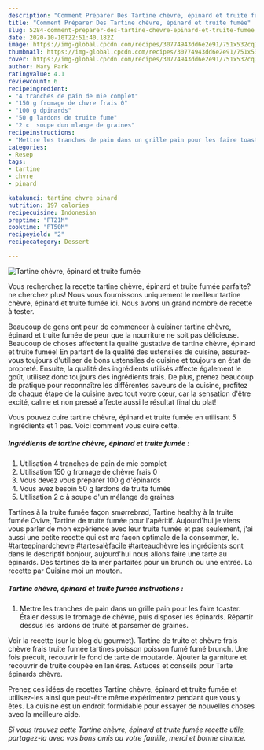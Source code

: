 ```yaml
---
description: "Comment Préparer Des Tartine chèvre, épinard et truite fumée"
title: "Comment Préparer Des Tartine chèvre, épinard et truite fumée"
slug: 5284-comment-preparer-des-tartine-chevre-epinard-et-truite-fumee
date: 2020-10-10T22:51:40.182Z
image: https://img-global.cpcdn.com/recipes/30774943dd6e2e91/751x532cq70/tartine-chevre-epinard-et-truite-fumee-photo-principale-de-la-recette.jpg
thumbnail: https://img-global.cpcdn.com/recipes/30774943dd6e2e91/751x532cq70/tartine-chevre-epinard-et-truite-fumee-photo-principale-de-la-recette.jpg
cover: https://img-global.cpcdn.com/recipes/30774943dd6e2e91/751x532cq70/tartine-chevre-epinard-et-truite-fumee-photo-principale-de-la-recette.jpg
author: Mary Park
ratingvalue: 4.1
reviewcount: 6
recipeingredient:
- "4 tranches de pain de mie complet"
- "150 g fromage de chvre frais 0"
- "100 g dpinards"
- "50 g lardons de truite fume"
- "2 c  soupe dun mlange de graines"
recipeinstructions:
- "Mettre les tranches de pain dans un grille pain pour les faire toaster. Étaler dessus le fromage de chèvre, puis disposer les épinards. Répartir dessus les lardons de truite et parsemer de graines."
categories:
- Resep
tags:
- tartine
- chvre
- pinard

katakunci: tartine chvre pinard 
nutrition: 197 calories
recipecuisine: Indonesian
preptime: "PT21M"
cooktime: "PT50M"
recipeyield: "2"
recipecategory: Dessert

---
```



![Tartine chèvre, épinard et truite fumée](https://img-global.cpcdn.com/recipes/30774943dd6e2e91/751x532cq70/tartine-chevre-epinard-et-truite-fumee-photo-principale-de-la-recette.jpg)

Vous recherchez la recette tartine chèvre, épinard et truite fumée parfaite? ne cherchez plus! Nous vous fournissons uniquement le meilleur tartine chèvre, épinard et truite fumée ici. Nous avons un grand nombre de recette à tester.

Beaucoup de gens ont peur de commencer à cuisiner tartine chèvre, épinard et truite fumée de peur que la nourriture ne soit pas délicieuse. Beaucoup de choses affectent la qualité gustative de tartine chèvre, épinard et truite fumée! En partant de la qualité des ustensiles de cuisine, assurez-vous toujours d'utiliser de bons ustensiles de cuisine et toujours en état de propreté. Ensuite, la qualité des ingrédients utilisés affecte également le goût, utilisez donc toujours des ingrédients frais. De plus, prenez beaucoup de pratique pour reconnaître les différentes saveurs de la cuisine, profitez de chaque étape de la cuisine avec tout votre cœur, car la sensation d'être excité, calme et non pressé affecte aussi le résultat final du plat!

<!--inarticleads1-->

Vous pouvez cuire tartine chèvre, épinard et truite fumée en utilisant 5 Ingrédients et 1 pas. Voici comment vous cuire cette.

##### Ingrédients de tartine chèvre, épinard et truite fumée :

1. Utilisation 4 tranches de pain de mie complet
1. Utilisation 150 g fromage de chèvre frais 0
1. Vous devez vous préparer 100 g d&#39;épinards
1. Vous avez besoin 50 g lardons de truite fumée
1. Utilisation 2 c à soupe d&#39;un mélange de graines


Tartines à la truite fumée façon smørrebrød, Tartine healthy à la truite fumée Ovive, Tartine de truite fumée pour l&#39;apéritif. Aujourd&#39;hui je viens vous parler de mon expérience avec leur truite fumée et pas seulement, j&#39;ai aussi une petite recette qui est ma façon optimale de la consommer, le. #tarteepinardchevre #tartesalèfacile #tarteauchèvre les ingrédients sont dans le descriptif bonjour, aujourd&#39;hui nous allons faire une tarte au épinards. Des tartines de la mer parfaites pour un brunch ou une entrée. La recette par Cuisine moi un mouton. 

<!--inarticleads2-->

##### Tartine chèvre, épinard et truite fumée instructions :

1. Mettre les tranches de pain dans un grille pain pour les faire toaster. Étaler dessus le fromage de chèvre, puis disposer les épinards. Répartir dessus les lardons de truite et parsemer de graines.


Voir la recette (sur le blog du gourmet). Tartine de truite et chèvre frais chèvre frais truite fumée tartines poisson poisson fumé fumé brunch. Une fois précuit, recouvrir le fond de tarte de moutarde. Ajouter la garniture et recouvrir de truite coupée en lanières. Astuces et conseils pour Tarte épinards chèvre. 

<!--inarticleads1-->

<p>
Prenez ces idées de recettes Tartine chèvre, épinard et truite fumée et utilisez-les ainsi que peut-être même expérimentez pendant que vous y êtes. La cuisine est un endroit formidable pour essayer de nouvelles choses avec la meilleure aide.
</p>

<p>
<i>Si vous trouvez cette Tartine chèvre, épinard et truite fumée recette utile, partagez-la avec vos bons amis ou votre famille, merci et bonne chance.</i>
</p>
